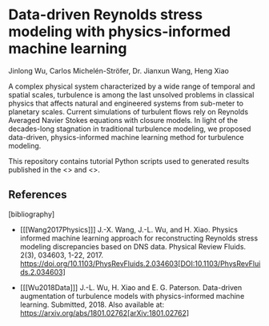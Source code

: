 # Data-driven Reynolds stress modeling with physics-informed machine learning

Jinlong Wu, Carlos Michelén-Ströfer, Dr. Jianxun Wang, Heng Xiao


A complex physical system characterized by a wide range of temporal and spatial scales, turbulence is among the last unsolved problems in classical physics that affects natural and engineered systems from sub-meter to planetary scales. Current simulations of turbulent flows rely on Reynolds Averaged Navier Stokes equations with closure models.  In light of the decades-long stagnation in traditional turbulence modeling, we proposed data-driven, physics-informed machine learning method for turbulence modeling.

This repository contains tutorial Python scripts used to generated results published in the <<Wang2017Physics>> and <<Wu2018Data>>.



References
----------
[bibliography]

- [[[Wang2017Physics]]] J.-X. Wang, J.-L. Wu, and H. Xiao. Physics informed machine learning approach for reconstructing Reynolds stress modeling discrepancies based on DNS data. Physical Review Fluids. 2(3), 034603, 1-22, 2017. https://doi.org/10.1103/PhysRevFluids.2.034603[DOI:10.1103/PhysRevFluids.2.034603]

- [[[Wu2018Data]]] J.-L. Wu, H. Xiao and E. G. Paterson. Data-driven augmentation of turbulence models with physics-informed machine learning. Submitted, 2018. Also available at:  https://arxiv.org/abs/1801.02762[arXiv:1801.02762]

